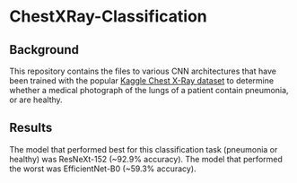 # ChestXRay-Classification

## Background

This repository contains the files to various CNN architectures that have been trained with the popular [Kaggle Chest X-Ray dataset](https://www.kaggle.com/datasets/paultimothymooney/chest-xray-pneumonia) to determine whether a medical photograph of the lungs of a patient contain pneumonia, or are healthy.

## Results
The model that performed best for this classification task (pneumonia or healthy) was ResNeXt-152 (~92.9% accuracy). The model that performed the worst was EfficientNet-B0 (~59.3% accuracy). 
